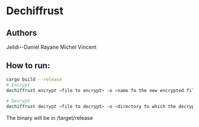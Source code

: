 # Dechiffrust
## Authors 
Jelidi--Daniel Rayane
Michel Vincent

## How to run:
```bash
cargo build --release
# Encrypt
dechiffrust encrypt <file to encrypt> -o <name fo the new encrypted file>

# Decrypt
dechiffrust decrypt <file to decrypt> -o <directory to which the decrypted files will be sent>
```
The binary will be in /target/release
